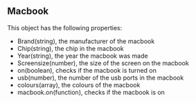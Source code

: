 
## Macbook

This object has the following properties:

- Brand(string), the manufacturer of the macbook
- Chip(string), the chip in the macbook
- Year(string), the year the macbook was made
- Screensize(number), the size of the screen on the macbook
- on(boolean), checks if the macbook is turned on
- usb(number), the number of the usb ports in the macbook
- colours(array), the colours of the macbook
- macbook.on(function), checks if the macbook is on





